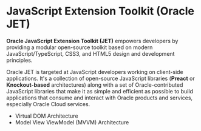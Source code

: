 # JavaScript Extension Toolkit (Oracle JET)

**Oracle JavaScript Extension Toolkit (JET)** empowers developers by providing a modular open-source toolkit based on modern JavaScript/TypeScript, CSS3, and HTML5 design and development principles. 

Oracle JET is targeted at JavaScript developers working on client-side applications. It's a collection of open-source JavaScript libraries (**Preact** or **Knockout-based** architectures) along with a set of Oracle-contributed JavaScript libraries that make it as simple and efficient as possible to build applications that consume and interact with Oracle products and services, especially Oracle Cloud services. 
<br>

- Virtual DOM Architecture
- Model View ViewModel (MVVM) Architecture 

